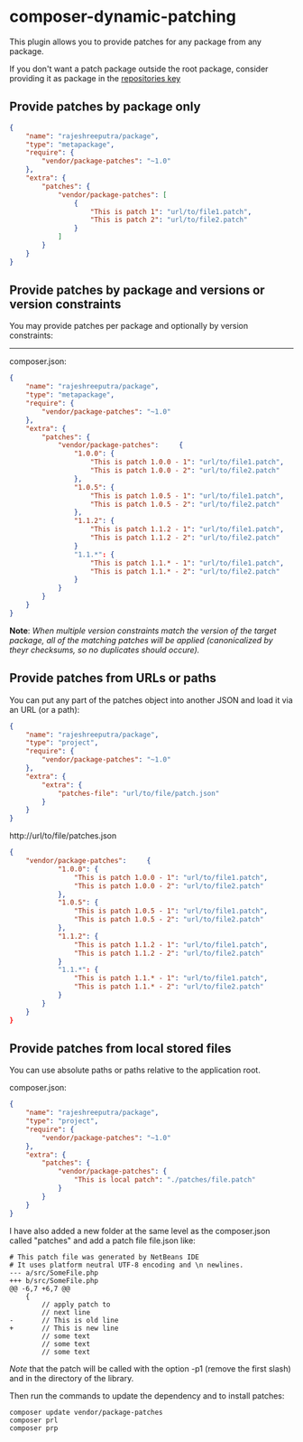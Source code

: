 # composer-dynamic-patching

This plugin allows you to provide patches for any package from any package.

If you don't want a patch package outside the root package, consider providing it as package in the [repositories key](https://getcomposer.org/doc/04-schema.md#repositories)

## Provide patches by package only
```json
{
    "name": "rajeshreeputra/package",
    "type": "metapackage",
    "require": {
        "vendor/package-patches": "~1.0"
    },
    "extra": {
        "patches": {
            "vendor/package-patches": [
                {
                    "This is patch 1": "url/to/file1.patch",
                    "This is patch 2": "url/to/file2.patch"
                }
            ]
        }
    }
}
```

## Provide patches by package and versions or version constraints
You may provide patches per package and optionally by version constraints:
***
composer.json:
```json
{
    "name": "rajeshreeputra/package",
    "type": "metapackage",
    "require": {
        "vendor/package-patches": "~1.0"
    },
    "extra": {
        "patches": {
            "vendor/package-patches":     {
                "1.0.0": {
                    "This is patch 1.0.0 - 1": "url/to/file1.patch",
                    "This is patch 1.0.0 - 2": "url/to/file2.patch"
                },
                "1.0.5": {
                    "This is patch 1.0.5 - 1": "url/to/file1.patch",
                    "This is patch 1.0.5 - 2": "url/to/file2.patch"
                },
                "1.1.2": {
                    "This is patch 1.1.2 - 1": "url/to/file1.patch",
                    "This is patch 1.1.2 - 2": "url/to/file2.patch"
                }
                "1.1.*": {
                    "This is patch 1.1.* - 1": "url/to/file1.patch",
                    "This is patch 1.1.* - 2": "url/to/file2.patch"
                }
            }
        }
    }
}
```

**Note**: *When multiple version constraints match the version of the target package, all of the matching patches will be applied (canonicalized by theyr checksums, so no duplicates should occure).*

## Provide patches from URLs or paths

You can put any part of the patches object into another JSON and load it via an URL (or a path):

```json
{
    "name": "rajeshreeputra/package",
    "type": "project",
    "require": {
        "vendor/package-patches": "~1.0"
    },
    "extra": {
        "extra": {
            "patches-file": "url/to/file/patch.json"
        }
    }
}
```

http://url/to/file/patches.json
```json
{
    "vendor/package-patches":     {
            "1.0.0": {
                "This is patch 1.0.0 - 1": "url/to/file1.patch",
                "This is patch 1.0.0 - 2": "url/to/file2.patch"
            },
            "1.0.5": {
                "This is patch 1.0.5 - 1": "url/to/file1.patch",
                "This is patch 1.0.5 - 2": "url/to/file2.patch"
            },
            "1.1.2": {
                "This is patch 1.1.2 - 1": "url/to/file1.patch",
                "This is patch 1.1.2 - 2": "url/to/file2.patch"
            }
            "1.1.*": {
                "This is patch 1.1.* - 1": "url/to/file1.patch",
                "This is patch 1.1.* - 2": "url/to/file2.patch"
            }
        }
    }
}
```

## Provide patches from local stored files
You can use absolute paths or paths relative to the application root.

composer.json:
```json
{
    "name": "rajeshreeputra/package",
    "type": "project",
    "require": {
        "vendor/package-patches": "~1.0"
    },
    "extra": {
        "patches": {
            "vendor/package-patches": {
                "This is local patch": "./patches/file.patch"
            }
        }
    }
}
```
I have also added a new folder at the same level as the composer.json called "patches" and add a patch file file.json like:

```
# This patch file was generated by NetBeans IDE
# It uses platform neutral UTF-8 encoding and \n newlines.
--- a/src/SomeFile.php
+++ b/src/SomeFile.php
@@ -6,7 +6,7 @@
 	{
 		// apply patch to 
 		// next line
-		// This is old line
+		// This is new line
 		// some text
 		// some text
 		// some text

```

*Note* that the patch will be called with the option -p1 (remove the first slash) and in the directory of the library.

Then run the commands to update the dependency and to install patches:
```
composer update vendor/package-patches
composer prl
composer prp
```
